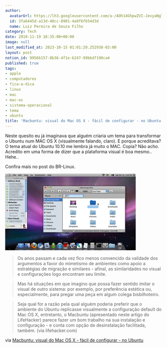 ```yaml
---
author:
  avatarUrl: https://lh3.googleusercontent.com/a-/AOh14GhpwZVI-JevyaNgTdlrOT6YN20cI6V9Kxtq38Ij8AQ=s100
  id: 3fa6445d-a13d-40cc-8901-4a9f6f654d3d
  name: Luiz Pereira de Souza Filho
category: Tech
date: 2010-11-19 16:35:00+00:00
image: null
last_modified_at: 2023-10-15 01:01:20.252938-03:00
layout: post
notion_id: 9956b157-8b36-4f1e-b247-99bbd7190ca4
published: true
tags:
- apple
- computadores
- fica-a-dica
- linux
- mac
- mac-os
- sistema-operacional
- tema
- ubuntu
title: 'Macbuntu: visual do Mac OS X - fácil de configurar - no Ubuntu'
---
```


Neste quesito eu já imaginava que alguém criaria um tema para transformar o Ubuntu num MAC OS X (visualmente falando, claro). E porque acreditava? O tema atual do Ubuntu 10.10 me lembra já muito o MAC. Copia? Não acho. Acredito em uma forma de dizer que a plataforma visual é boa mesmo.. Hehe..

Confira mais no post do BR-Linux.

![Macbuntu](/wp-content/uploads/2010/11/500x_macbuntu_01.jpg)

> Os anos passam e cada vez fico menos convencido da validade dos argumentos a favor do mimetismo de ambientes como apoio a estratégias de migração e similares - afinal, as similaridades no visual e configurações logo encontram seu limite.

>

> Mas há situações em que imagino que possa fazer sentido imitar o visual de outro sistema: por exemplo, por preferência estética ou, especialmente, para pregar uma peça em algum colega bisbilhoteiro.

>

> Seja qual for a razão pela qual alguém poderia preferir que o ambiente do Ubuntu replicasse visualmente a configuração default do Mac OS X, entretanto, o Macbuntu (apresentado neste artigo do LifeHacker) parece fazer um bom trabalho na sua instalação e configuração - e conta com opção de desinstalação facilitada, também. (via lifehacker.com)

via [Macbuntu: visual do Mac OS X - fácil de configurar - no Ubuntu](http://br-linux.org/2010/macbuntu-visual-do-mac-os-x-facil-de-configurar-no-ubuntu/)

